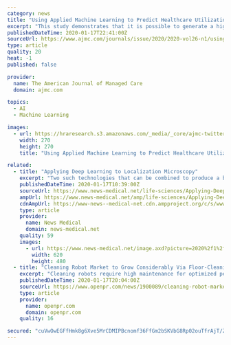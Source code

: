 ```yaml
---
category: news
title: "Using Applied Machine Learning to Predict Healthcare Utilization Based on Socioeconomic Determinants of Care"
excerpt: "This study demonstrates that it is possible to generate a highly accurate model to predict inpatient and emergency department utilization using data on socioeconomic determinants of care."
publishedDateTime: 2020-01-17T22:41:00Z
sourceUrl: https://www.ajmc.com/journals/issue/2020/2020-vol26-n1/using-applied-machine-learning-to-predict-healthcare-utilization-based-on-socioeconomic-determinants-of-care
type: article
quality: 20
heat: -1
published: false

provider:
  name: The American Journal of Managed Care
  domain: ajmc.com

topics:
  - AI
  - Machine Learning

images:
  - url: https://hraresearch.s3.amazonaws.com/_media/_core/ajmc-twitter-logo.jpg
    width: 270
    height: 270
    title: "Using Applied Machine Learning to Predict Healthcare Utilization Based on Socioeconomic Determinants of Care"

related:
  - title: "Applying Deep Learning to Localization Microscopy"
    excerpt: "Two such technologies that can be combined to produce a better understanding of biological systems are localization microscopy and deep learning. Localization microscopy is a recently developed technique that has the potential to transform our understanding of cell function at the molecular level. It provides pin-point accurate information ..."
    publishedDateTime: 2020-01-17T10:39:00Z
    sourceUrl: https://www.news-medical.net/life-sciences/Applying-Deep-Learning-to-Localization-Microscopy.aspx
    ampUrl: https://www.news-medical.net/amp/life-sciences/Applying-Deep-Learning-to-Localization-Microscopy.aspx
    cdnAmpUrl: https://www-news--medical-net.cdn.ampproject.org/c/s/www.news-medical.net/amp/life-sciences/Applying-Deep-Learning-to-Localization-Microscopy.aspx
    type: article
    provider:
      name: News Medical
      domain: news-medical.net
    quality: 59
    images:
      - url: https://www.news-medical.net/image.axd?picture=2020%2f1%2fshutterstock_1096541144_80b03e6813c6441f98f150075dcfff1e-620x480.jpg
        width: 620
        height: 480
  - title: "Cleaning Robot Market to Grow Considerably Via Floor-Cleaning Segment By 2025"
    excerpt: "Cleaning robots require high maintenance for optimized performance. Lack of skilled technicians in developing economies is projected to hamper the industry growth. Technological advancements, such as artificial intelligence, AI swarm technology, and high-precision control systems are expected to provide growth opportunities for the cleaning ..."
    publishedDateTime: 2020-01-17T20:04:00Z
    sourceUrl: https://www.openpr.com/news/1900089/cleaning-robot-market-to-grow-considerably-via-floor-cleaning
    type: article
    provider:
      name: openpr.com
      domain: openpr.com
    quality: 16

secured: "cuVwOwEGFfHmk8g6Xve5MrCDMIPBcnomf36FfGm2bSKVbG8Rp02ouTfrAjT/ZvilgptArOrn41Rc3yo0pSNxRQa2BHbowoRenAmPfernXOIvqGo1KNcEgRoJqQIGjbAzR1jOETDwwLwMoN2KngdpXQNtEkxZje/XQi1J+NR3ixw5FI0EnbagnOEkJHrDbQIdj/kncga/51QPOL42+6wJer0etgsyXZL2/CKozPz+H1IiVHHIk26VI1BaO3AmyMhKM1DEa3xspBQsCbOKNbUjXLHM6qjC8o6TpB7rh/Pfns4=;uaTnDyYBYeUVwHt9ORtS9g=="
---
```


